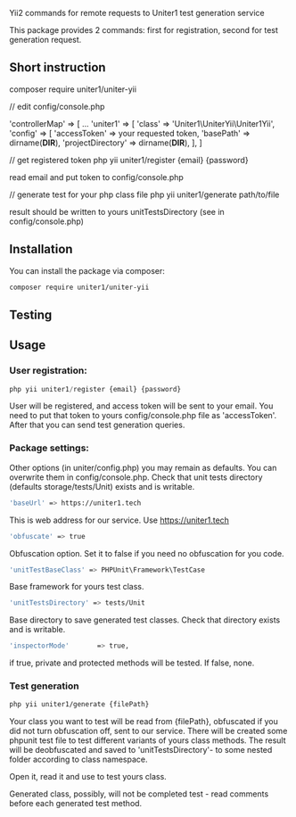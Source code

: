 Yii2 commands for remote requests to Uniter1 test generation service

This package provides 2 commands: first for registration, second for test generation request.

## Short instruction
composer require uniter1/uniter-yii

// edit config/console.php

'controllerMap' => [
...
    'uniter1' => [
    'class' => 'Uniter1\UniterYii\Uniter1Yii',
        'config' => [
            'accessToken'         => your requested token,
            'basePath'            => dirname(__DIR__),
            'projectDirectory'    => dirname(__DIR__),
    ],
]

// get registered token
php yii uniter1/register {email} {password}

read email and put token to config/console.php

// generate test for your php class file
php yii uniter1/generate path/to/file

result should be written to yours unitTestsDirectory (see in config/console.php)


## Installation

You can install the package via composer:

```bash
composer require uniter1/uniter-yii
```
## Testing

## Usage

### User registration:
```php
php yii uniter1/register {email} {password}
```
User will be registered, and access token will be sent to your email. You need to put that token to yours config/console.php file as 'accessToken'. After that you can send test generation queries.

### Package settings:

Other options (in uniter/config.php) you may remain as defaults. You can overwrite them in config/console.php. Check that unit tests directory (defaults storage/tests/Unit) exists and is writable.


```bash
'baseUrl' => https://uniter1.tech
```
This is web address for our service. Use https://uniter1.tech

```bash
'obfuscate' => true
```
Obfuscation option. Set it to false if you need no obfuscation for you code.
```bash
'unitTestBaseClass' => PHPUnit\Framework\TestCase
```
Base framework for yours test class.
```bash
'unitTestsDirectory' => tests/Unit
```
Base directory to save generated test classes. Check that directory exists and is writable.
```bash
'inspectorMode'       => true,
```
if true, private and protected methods will be tested. If false, none.

### Test generation
```bash
php yii uniter1/generate {filePath}
```
Your class you want to test will be read from {filePath}, obfuscated if you did not turn obfuscation off, sent to our service. There will be created some phpunit test file to test different variants of yours class methods. The result will be deobfuscated and saved to 'unitTestsDirectory'- to some nested folder according to class namespace.

Open it, read it and use to test yours class.

Generated class, possibly, will not be completed test - read comments before each generated test method.